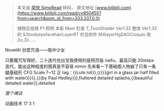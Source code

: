 > 本文由 [简悦 SimpRead](http://ksria.com/simpread/) 转码， 原文地址 [www.bilibili.com](https://www.bilibili.com/read/cv850455?from=search&spm_id_from=333.337.0.0)

> 借物见视频 P1 照明 本影 Main 栏是 T_ToonShader Ver1.32 整体 Ver1.32 的 S2bodyeyefacehairLayerRT 栏总附件 M4layerHgSAOCroquis 改 2o_Di......

NovelAI 创意咒语——瓶中少女

只要魔咒写得好，二十迭代也出宝我使用的是网页版 naifu，最高只能 20steps 迭代，能出这种程度的图真是不容易 mmm 先来看一下基础图人物崩了只有一条腿基础形 CFG Scale 7~12 正 tag：{{cute loli}},{{{{{girl in a glass jar half filled with water}}}}},{{{by Paul Hedley}}},fluttered detailed splashs,{{beautiful detailed water}},detailed

_壹个魂淡_

动画技术 17 3 1